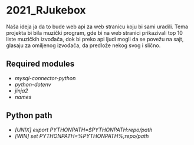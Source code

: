 # 2021_RJukebox
Naša ideja ja da to bude web api za web stranicu koju bi sami uradili. Tema projekta bi bila muzički program, gde bi na web stranici prikazivali top 10 liste muzičkih izvođača, dok bi preko api ljudi mogli da se povežu na sajt, glasaju za omiljenog izvođača, da predlože nekog svog i slično.
## Required modules

- *mysql-connector-python*
- *python-dotenv*
- *jinja2*
- *names*

## Python path
- *[UNIX] export PYTHONPATH=$PYTHONPATH:repo/path*
- *[WIN] set PYTHONPATH=%PYTHONPATH%;repo/path*